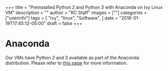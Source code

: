 +++
title = "Preinstalled Python 2 and Python 3 with Anaconda on Ivy Linux VM"
description = ""
author = "RC Staff"
images = [""]
categories = ["userinfo"]
tags = [
    "Ivy", 
    "linux",
    "Software",
]
date = "2018-01-19T17:45:12-05:00"
draft = false
+++

# Anaconda
Our VMs have Python 2 and 3 available as part of the Anaconda distribution. Please refer to [this page](/userinfo/rivanna/software/anaconda) for more information.
